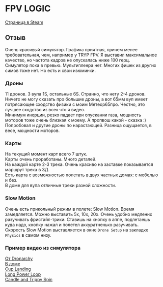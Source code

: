 # FPV LOGIC

[Страница в Steam](https://store.steampowered.com/app/2398030/FPV_LOGIC/)

## Отзыв
Очень красивый симулятор. 
Графика приятная, причем менее требовательная, чем, например у TRYP FPV. 
Я выставил максимальное качество, но частота кадров не опускалась ниже 100 герц.  
Симулятор пока в превью. Мультиплеера нет. Многих фишек из других симов тоже нет. Но есть и свои изюминки.  

### Дроны
11 дронов. 3 вупа 1S, остальные 6S. Странно, что нету 2-4 дронов.  
Ничего не могу сказать про большие дроны, а вот 65мм вуп имеет потрясающее сходство физики с моим Метеор65про. Честно, это лучшее сходство из всех что я видео.  
Минимум инерции, резко падает при опускании газа, мощность моторов тоже очень близкая к моему. А пропвош какой - сказка :)  
Попробовал и другие дроны по нарастающей. Разница ощущается, в весе, мощности моторов.  

### Карты
На текущий момент карт всего 7 штук.  
Карты очень проработаны. Много деталей.  
На каждой карте 2-3 трека. Очень красиво на заставке показывается маршрут трека в 3Д.  
Есть карта с возможностью полетать в двух частных домах: с мебелью и без.  
В доме для вупа отличные треки разной сложности.  

### Slow Motion
Очень есть прикольный режим в полете: Slow Motion. Время замедляется. Можно выставить 5х, 10х, 20х. Очень удобно медленно разучивать фристайл-трики. Ставишь на кнопку в аппе, подлетаешь куда надо, кнопку нажал и полетел аккуратненько разучивать.  
Скорость Slow Motion выставляется в окне `Drone Setup` на закладке `Physics` в самом низу. 

### Пример видео из симулятора
[От Dronarchy](https://www.youtube.com/watch?v=w3A1DRmQaO8)  
[В доме](https://www.youtube.com/watch?v=RHzSqd90usk)  
[Cup Landing](https://www.youtube.com/watch?v=PdKMGTSDL_w)  
[Long Power Loop](https://www.youtube.com/watch?v=o8102W6cuec)  
[Candle and Trippy Spin](https://www.youtube.com/watch?v=XxkE9FF_w-E)  

